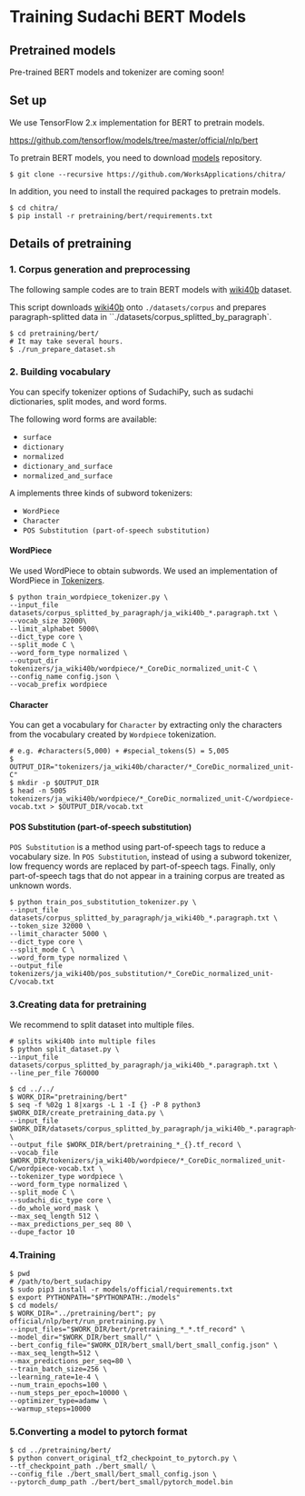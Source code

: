 # Training Sudachi BERT Models

## Pretrained models

Pre-trained BERT models and tokenizer are coming soon!


## Set up

We use TensorFlow 2.x implementation for BERT to pretrain models.

https://github.com/tensorflow/models/tree/master/official/nlp/bert

To pretrain BERT models, you need to download [models](https://github.com/tensorflow/models) repository.

```shell script
$ git clone --recursive https://github.com/WorksApplications/chitra/
```

In addition, you need to install the required packages to pretrain models.

```shell script
$ cd chitra/
$ pip install -r pretraining/bert/requirements.txt
```

## Details of pretraining

### 1. Corpus generation and preprocessing

The following sample codes are to train BERT models with [wiki40b](https://www.tensorflow.org/datasets/catalog/wiki40b) dataset.

This script downloads [wiki40b](https://www.tensorflow.org/datasets/catalog/wiki40b) onto `./datasets/corpus` and prepares paragraph-splitted data in ``./datasets/corpus_splitted_by_paragraph`.


```shell script
$ cd pretraining/bert/
# It may take several hours.
$ ./run_prepare_dataset.sh
```


### 2. Building vocabulary

You can specify tokenizer options of SudachiPy, such as sudachi dictionaries, split modes, and word forms.

The following word forms are available:

* `surface`
* `dictionary`
* `normalized`
* `dictionary_and_surface`
* `normalized_and_surface`

A implements three kinds of subword tokenizers:

* `WordPiece`
* `Character`
* `POS Substitution (part-of-speech substitution)`

#### WordPiece

We used WordPiece to obtain subwords.
We used an implementation of WordPiece in [Tokenizers](https://github.com/huggingface/tokenizers).

```shell script
$ python train_wordpiece_tokenizer.py \
--input_file datasets/corpus_splitted_by_paragraph/ja_wiki40b_*.paragraph.txt \
--vocab_size 32000\
--limit_alphabet 5000\
--dict_type core \
--split_mode C \
--word_form_type normalized \
--output_dir tokenizers/ja_wiki40b/wordpiece/*_CoreDic_normalized_unit-C \
--config_name config.json \
--vocab_prefix wordpiece
```

#### Character

You can get a vocabulary for `Character` by extracting only the characters from the vocabulary created by `Wordpiece` tokenization.

```shell script
# e.g. #characters(5,000) + #special_tokens(5) = 5,005
$ OUTPUT_DIR="tokenizers/ja_wiki40b/character/*_CoreDic_normalized_unit-C"
$ mkdir -p $OUTPUT_DIR
$ head -n 5005 tokenizers/ja_wiki40b/wordpiece/*_CoreDic_normalized_unit-C/wordpiece-vocab.txt > $OUTPUT_DIR/vocab.txt
```

#### POS Substitution (part-of-speech substitution)

`POS Substitution` is a method using part-of-speech tags to reduce a vocabulary size.
In `POS Substitution`, instead of using a subword tokenizer, low frequency words are replaced by part-of-speech tags.
Finally, only part-of-speech tags that do not appear in a training corpus are treated as unknown words.


```shell script
$ python train_pos_substitution_tokenizer.py \
--input_file datasets/corpus_splitted_by_paragraph/ja_wiki40b_*.paragraph.txt \
--token_size 32000 \
--limit_character 5000 \
--dict_type core \
--split_mode C \
--word_form_type normalized \
--output_file tokenizers/ja_wiki40b/pos_substitution/*_CoreDic_normalized_unit-C/vocab.txt 
```

### 3.Creating data for pretraining

We recommend to split dataset into multiple files.

```shell script
# splits wiki40b into multiple files
$ python split_dataset.py \
--input_file datasets/corpus_splitted_by_paragraph/ja_wiki40b_*.paragraph.txt \
--line_per_file 760000
```

```shell script
$ cd ../../
$ WORK_DIR="pretraining/bert"
$ seq -f %02g 1 8|xargs -L 1 -I {} -P 8 python3 $WORK_DIR/create_pretraining_data.py \
--input_file $WORK_DIR/datasets/corpus_splitted_by_paragraph/ja_wiki40b_*.paragraph{}.txt \
--output_file $WORK_DIR/bert/pretraining_*_{}.tf_record \
--vocab_file $WORK_DIR/tokenizers/ja_wiki40b/wordpiece/*_CoreDic_normalized_unit-C/wordpiece-vocab.txt \
--tokenizer_type wordpiece \
--word_form_type normalized \
--split_mode C \
--sudachi_dic_type core \
--do_whole_word_mask \
--max_seq_length 512 \
--max_predictions_per_seq 80 \
--dupe_factor 10
```

### 4.Training

```shell script
$ pwd
# /path/to/bert_sudachipy
$ sudo pip3 install -r models/official/requirements.txt
$ export PYTHONPATH="$PYTHONPATH:./models"
$ cd models/
$ WORK_DIR="../pretraining/bert"; py official/nlp/bert/run_pretraining.py \
--input_files="$WORK_DIR/bert/pretraining_*_*.tf_record" \
--model_dir="$WORK_DIR/bert_small/" \
--bert_config_file="$WORK_DIR/bert_small/bert_small_config.json" \
--max_seq_length=512 \
--max_predictions_per_seq=80 \
--train_batch_size=256 \
--learning_rate=1e-4 \
--num_train_epochs=100 \
--num_steps_per_epoch=10000 \
--optimizer_type=adamw \
--warmup_steps=10000
```

### 5.Converting a model to pytorch format

```shell script
$ cd ../pretraining/bert/
$ python convert_original_tf2_checkpoint_to_pytorch.py \
--tf_checkpoint_path ./bert_small/ \
--config_file ./bert_small/bert_small_config.json \
--pytorch_dump_path ./bert/bert_small/pytorch_model.bin
```